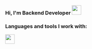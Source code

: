 ### Hi, I'm Backend Developer <img src="https://fonts.gstatic.com/s/e/notoemoji/latest/1f44b_1f3fb/512.webp" hight="30px" width="30px">
### Languages and tools I work with:
<code><img src="https://img.icons8.com/?size=100&id=13441&format=png&color=000000" hight="30px" width="30px"></code>
